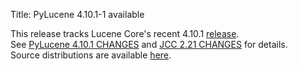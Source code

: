 Title: PyLucene 4.10.1-1 available

This release tracks Lucene Core's recent 4.10.1 <a href="https://lucene.apache.org/core/corenews.html">release</a>.<br/>
See <a href="https://svn.apache.org/repos/asf/lucene/pylucene/tags/pylucene_4_10_1/CHANGES">PyLucene 4.10.1 CHANGES</a> and <a href="https://svn.apache.org/repos/asf/lucene/pylucene/trunk/jcc/CHANGES">JCC 2.21 CHANGES</a> for details.<br/>
Source distributions are available <a href="https://archive.apache.org/dist/lucene/pylucene/">here</a>.<br/>


